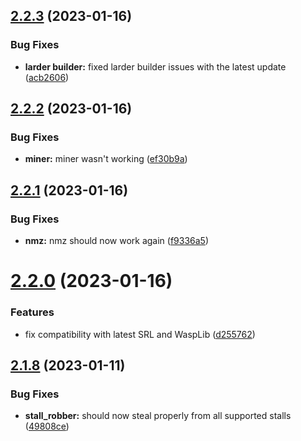 ## [2.2.3](https://github.com/Torwent/wasp-free/compare/v2.2.2...v2.2.3) (2023-01-16)


### Bug Fixes

* **larder builder:** fixed larder builder issues with the latest update ([acb2606](https://github.com/Torwent/wasp-free/commit/acb2606ccd5bf1d4ed3fa7e89218c18b54613817))



## [2.2.2](https://github.com/Torwent/wasp-free/compare/v2.2.1...v2.2.2) (2023-01-16)


### Bug Fixes

* **miner:** miner wasn't working ([ef30b9a](https://github.com/Torwent/wasp-free/commit/ef30b9a620799f0e59ae62fe699bdbf96f45ea8a))



## [2.2.1](https://github.com/Torwent/wasp-free/compare/v2.2.0...v2.2.1) (2023-01-16)


### Bug Fixes

* **nmz:** nmz should now work again ([f9336a5](https://github.com/Torwent/wasp-free/commit/f9336a5e5b71d79bba354835878dda4438a44588))



# [2.2.0](https://github.com/Torwent/wasp-free/compare/v2.1.8...v2.2.0) (2023-01-16)


### Features

* fix compatibility with latest SRL and WaspLib ([d255762](https://github.com/Torwent/wasp-free/commit/d25576206dd8e7c6a043e3a322e90ff1628b6c06))



## [2.1.8](https://github.com/Torwent/wasp-free/compare/v2.1.7...v2.1.8) (2023-01-11)


### Bug Fixes

* **stall_robber:** should now steal properly from all supported stalls ([49808ce](https://github.com/Torwent/wasp-free/commit/49808ce6987e115f639a4284dd71b9a3592fe592))



